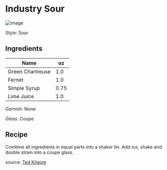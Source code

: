 # Industry Sour

![image](https://user-images.githubusercontent.com/6827750/119062046-c6bcc580-b9a3-11eb-9341-a1e191fc98b0.png)

_Style_: Sour

## Ingredients

| Name | oz |
| ----------- | ------- |
| Green Chartreuse | 1.0 |
| Fernet | 1.0 |
| Simple Syrup | 0.75 |
| Lime Juice | 1.0 |

_Garnish:_ None

_Glass:_ Coupe

## Recipe

Combine all ingredients in equal parts into a shaker tin. Add ice, shake and double strain into a coupe glass.

source: [Ted Kilgore](https://www.liberandcompany.com/collections/recipes/products/industry-sour-1)

[^1]: Citrus forward
[^2]: Herbal
[^3]: Bitter
